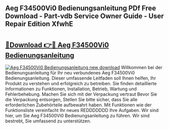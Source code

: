 ## Aeg F34500Vi0 Bedienungsanleitung PDf Free Download - Part-vdb Service Owner Guide - User Repair Edition XfwhE

# <h2><a href="http://df0b2o.blite.top/?on=Aeg+F34500Vi0+Bedienungsanleitung">🔗Download 👉🔴 Aeg F34500Vi0 Bedienungsanleitung</a></h2>

[![Aeg F34500Vi0 Bedienungsanleitung new download](https://i.imgur.com/lujVjoI.png)](http://df0b2o.blite.top/?on=Aeg+F34500Vi0+Bedienungsanleitung)
Willkommen bei der Bedienungsanleitung für Ihr neu verbundenes Aeg F34500Vi0 Bedienungsanleitung. Dieser umfassende Leitfaden soll Ihnen helfen, Ihr Produkt zu verstehen und erfolgreich zu betreiben. Sie finden detaillierte Informationen zu Funktionen, Installation, Betrieb, Wartung und Fehlerbehebung. Machen Sie sich mit der Verpackung vertraut Bevor Sie die Verpackung entsorgen, Stellen Sie bitte sicher, dass Sie alle erforderlichen Zubehörteile aufbewahrt haben. Mit Funktionen wie der Funktionsliste vereinfacht Ihr neues REDDDDDDD Ihre Aufgaben. Wir sind hier, um Sie Aeg F34500Vi0 Bedienungsanleitung zu führen. Wir sind bestrebt, Sie umfassend zu unterstützen.
